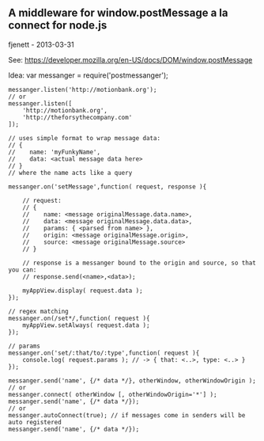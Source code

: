 ## A middleware for window.postMessage a la connect for node.js ##

fjenett - 2013-03-31

See:
https://developer.mozilla.org/en-US/docs/DOM/window.postMessage

Idea:
	var messanger = require('postmessanger');

	messanger.listen('http://motionbank.org');
	// or
	messanger.listen([
		'http://motionbank.org', 
		'http://theforsythecompany.com'
	]);

	// uses simple format to wrap message data:
	// {
	//    name: 'myFunkyName',
	//	  data: <actual message data here>
	// }
	// where the name acts like a query

	messanger.on('setMessage',function( request, response ){

		// request:
		// {
		//    name: <message originalMessage.data.name>,
		//    data: <message originalMessage.data.data>,
		//    params: { <parsed from name> },
		//    origin: <message originalMessage.origin>,
		//    source: <message originalMessage.source>
		// }

		// response is a messanger bound to the origin and source, so that you can:
		// response.send(<name>,<data>);

		myAppView.display( request.data );
	});	

	// regex matching
	messanger.on(/set*/,function( request ){
		myAppView.setAlways( request.data );
	});

	// params
	messanger.on('set/:that/to/:type',function( request ){
		console.log( request.params ); // -> { that: <..>, type: <..> }
	});

	messanger.send('name', {/* data */}, otherWindow, otherWindowOrigin );
	// or
	messanger.connect( otherWindow [, otherWindowOrigin='*'] );
	messanger.send('name', {/* data */});
	// or
	messanger.autoConnect(true); // if messages come in senders will be auto registered
	messanger.send('name', {/* data */});
	
